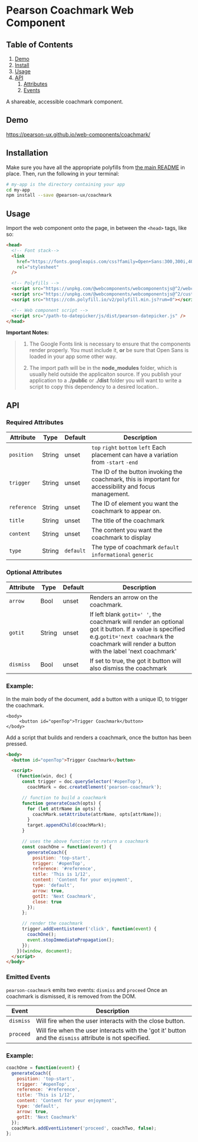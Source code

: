 # Pearson Coachmark Web Component

## Table of Contents

1. [Demo](#demo)
2. [Install](#install)
3. [Usage](#usage)
4. [API](#api)
   1. [Attributes](#api-attributes)
   2. [Events](#api-events)

A shareable, accessible coachmark component.

<a name="demo"></a>

## Demo

https://pearson-ux.github.io/web-components/coachmark/

<a name="install"></a>

## Installation

Make sure you have all the appropriate polyfills from [the main README](https://github.com/pearson-ux/web-components/blob/master/README.md) in place. Then, run the following in your terminal:

```bash
# my-app is the directory containing your app
cd my-app
npm install --save @pearson-ux/coachmark
```

<a name="usage"></a>

## Usage

Import the web component onto the page, in between the `<head>` tags, like so:

```html
<head>
  <!-- Font stack-->
  <link
    href="https://fonts.googleapis.com/css?family=Open+Sans:300,300i,400,400i,600,600i"
    rel="stylesheet"
  />

  <!-- Polyfills -->
  <script src="https://unpkg.com/@webcomponents/webcomponentsjs@^2/webcomponents-loader.js"></script>
  <script src="https://unpkg.com/@webcomponents/webcomponentsjs@^2/custom-elements-es5-adapter.js"></script>
  <script src="https://cdn.polyfill.io/v2/polyfill.min.js?rum=0"></script>

  <!-- Web component script -->
  <script src="/path-to-datepicker/js/dist/pearson-datepicker.js" />
</head>
```

**Important Notes:**

> 1. The Google Fonts link is necessary to ensure that the components render properly. You must include it, **or** be sure that Open Sans is loaded in your app some other way.
>
> 2. The import path will be in the **node_modules** folder, which is usually held outside the applicaiton source. If you publish your application to a **./public** or **./dist** folder you will want to write a script to copy this dependency to a desired location..

<a name="api"></a>

## API

<a name="api-attributes"></a>

### Required Attributes

| Attribute   | Type   | Default   | Description                                                                                            |
| ----------- | ------ | --------- | ------------------------------------------------------------------------------------------------------ |
| `position`  | String | unset     | `top` `right` `bottom` `left` Each placement can have a variation from `-start` `-end`                 |
| `trigger`   | String | unset     | The ID of the button invoking the coachmark, this is important for accessibility and focus management. |
| `reference` | String | unset     | The ID of element you want the coachmark to appear on.                                                 |
| `title`     | String | unset     | The title of the coachmark                                                                             |
| `content`   | String | unset     | The content you want the coachmark to display                                                          |
| `type`      | String | `default` | The type of coachmark `default` `informational` `generic`                                              |

### Optional Attributes

| Attribute | Type   | Default | Description                                                                                                                                                                                             |
| --------- | ------ | ------- | ------------------------------------------------------------------------------------------------------------------------------------------------------------------------------------------------------- |
| `arrow`   | Bool   | unset   | Renders an arrow on the coachmark.                                                                                                                                                                      |
| `gotit`   | String | unset   | If left blank `gotit=' '`, the coachmark will render an optional got it button. If a value is specified e.g.`gotit='next coachmark` the coachmark will render a button with the label 'next coachmark' |
| `dismiss` | Bool   | unset   | If set to true, the got it button will also dismiss the coachmark                                                                                                                                       |

### Example:

In the main body of the document, add a button with a unique ID, to trigger the coachmark.

```
<body>
	 <button id="openTop">Trigger Coachmark</button>
</body>
```

Add a script that builds and renders a coachmark, once the button has been pressed.

```html
<body>
  <button id="openTop">Trigger Coachmark</button>

  <script>
    (function(win, doc) {
      const trigger = doc.querySelector('#openTop'),
        coachMark = doc.createElement('pearson-coachmark');

      // function to build a coachmark
      function generateCoach(opts) {
        for (let attrName in opts) {
          coachMark.setAttribute(attrName, opts[attrName]);
        }
        target.appendChild(coachMark);
      }

      // uses the above function to return a coachmark
      const coachOne = function(event) {
        generateCoach({
          position: 'top-start',
          trigger: '#openTop',
          reference: '#reference',
          title: 'This is 1/12',
          content: 'Content for your enjoyment',
          type: 'default',
          arrow: true,
          gotIt: 'Next Coachmark',
          close: true
        });
      };

      // render the coachmark
      trigger.addEventListener('click', function(event) {
        coachOne();
        event.stopImmediatePropagation();
      });
    })(window, document);
  </script>
</body>
```

<a name="api-events"></a>

### Emitted Events

`pearson-coachmark` emits two events: `dismiss` and `proceed` Once an coachmark is dismissed, it is removed from the DOM.

| Event     | Description                                                                                              |
| --------- | -------------------------------------------------------------------------------------------------------- |
| `dismiss` | Will fire when the user interacts with the close button.                                                 |
| `proceed` | Will fire when the user interacts with the 'got it' button and the `dismiss` attribute is not specified. |

### Example:

```js
coachOne = function(event) {
  generateCoach({
    position: 'top-start',
    trigger: '#openTop',
    reference: '#reference',
    title: 'This is 1/12',
    content: 'Content for your enjoyment',
    type: 'default',
    arrow: true,
    gotIt: 'Next Coachmark'
  });
  coachMark.addEventListener('proceed', coachTwo, false);
};
```
